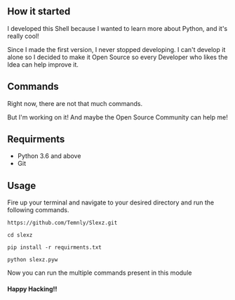 
How it started
---------------

I developed this Shell because I wanted to learn more about Python, and it's really cool!

Since I made the first version, I never stopped developing. I can't develop it alone so I decided to make it Open Source so every Developer who likes the Idea can help improve it.





Commands
---------------

Right now, there are not that much commands.

But I'm working on it! And maybe the Open 
Source Community can help me!

Requirments
--------------

<ul>
  <li> Python 3.6 and above </li>
  <li> Git</li>
</ul>

Usage
-------

Fire up your terminal and navigate to your desired directory
and run the following commands.

```
https://github.com/Temnly/Slexz.git
```

```
cd slexz
```

```
pip install -r requirments.txt
```
```
python slexz.pyw
```


Now you can run the multiple commands present in this module

#### Happy Hacking!!
